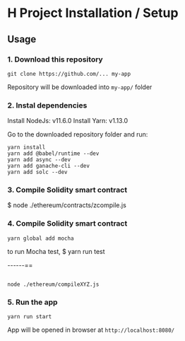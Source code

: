 # H Project Installation / Setup

## Usage

### 1. Download this repository
```
git clone https://github.com/... my-app
```

Repository will be downloaded into `my-app/` folder

### 2. Instal dependencies
Install NodeJs: v11.6.0
Install Yarn: v1.13.0

Go to the downloaded repository folder and run:
```
yarn install
yarn add @babel/runtime --dev
yarn add async --dev
yarn add ganache-cli --dev
yarn add solc --dev
```

### 3. Compile Solidity smart contract
$ node ./ethereum/contracts/zcompile.js

### 4. Compile Solidity smart contract
```
yarn global add mocha
```
to run Mocha test, $ yarn run test

------==
```

node ./ethereum/compileXYZ.js
```

### 5. Run the app

```
yarn run start
```

App will be opened in browser at `http://localhost:8080/`

